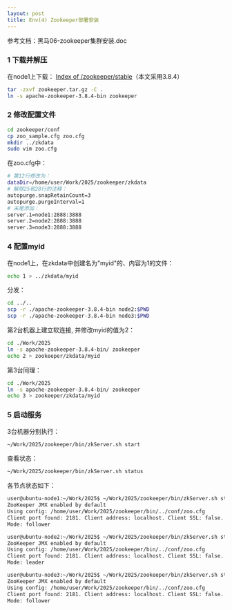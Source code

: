 ```yaml
---
layout: post
title: Env(4) Zookeeper部署安装
---
```


参考文档：黑马06-zookeeper集群安装.doc

### 1 下载并解压

在node1上下载：
[Index of /zookeeper/stable](https://downloads.apache.org/zookeeper/stable/)（本文采用3.8.4）
```sh
tar -zxvf zookeeper.tar.gz -C .
ln -s apache-zookeeper-3.8.4-bin zookeeper
```
### 2 修改配置文件

```sh
cd zookeeper/conf
cp zoo_sample.cfg zoo.cfg
mkdir ../zkdata
sudo vim zoo.cfg
```
在zoo.cfg中：
```sh
# 第12行修改为：
dataDir=/home/user/Work/2025/zookeeper/zkdata
# 解除25和28行的注释：
autopurge.snapRetainCount=3
autopurge.purgeInterval=1
# 末尾添加：
server.1=node1:2888:3888
server.2=node2:2888:3888
server.3=node3:2888:3888
```
### 4 配置myid

在node1上，在zkdata中创建名为"myid"的、内容为1的文件：
```sh
echo 1 > ../zkdata/myid
```
分发：
```sh
cd ../..
scp -r ./apache-zookeeper-3.8.4-bin node2:$PWD
scp -r ./apache-zookeeper-3.8.4-bin node3:$PWD
```
第2台机器上建立软连接, 并修改myid的值为2：
```sh
cd ./Work/2025
ln -s apache-zookeeper-3.8.4-bin/ zookeeper
echo 2 > zookeeper/zkdata/myid
```
第3台同理：
```sh
cd ./Work/2025
ln -s apache-zookeeper-3.8.4-bin/ zookeeper
echo 3 > zookeeper/zkdata/myid
```
### 5 启动服务

3台机器分别执行：
```sh
~/Work/2025/zookeeper/bin/zkServer.sh start
```
查看状态：
```sh
~/Work/2025/zookeeper/bin/zkServer.sh status
```
各节点状态如下：
```sh
user@ubuntu-node1:~/Work/2025$ ~/Work/2025/zookeeper/bin/zkServer.sh status
ZooKeeper JMX enabled by default
Using config: /home/user/Work/2025/zookeeper/bin/../conf/zoo.cfg
Client port found: 2181. Client address: localhost. Client SSL: false.
Mode: follower

user@ubuntu-node2:~/Work/2025$ ~/Work/2025/zookeeper/bin/zkServer.sh status
ZooKeeper JMX enabled by default
Using config: /home/user/Work/2025/zookeeper/bin/../conf/zoo.cfg
Client port found: 2181. Client address: localhost. Client SSL: false.
Mode: leader

user@ubuntu-node3:~/Work/2025$ ~/Work/2025/zookeeper/bin/zkServer.sh status
ZooKeeper JMX enabled by default
Using config: /home/user/Work/2025/zookeeper/bin/../conf/zoo.cfg
Client port found: 2181. Client address: localhost. Client SSL: false.
Mode: follower
```
